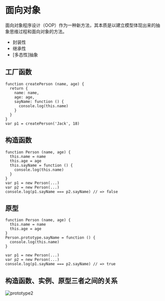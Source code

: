 # 面向对象
面向对象程序设计（OOP）作为一种新方法，其本质是以建立模型体现出来的抽象思维过程和面向对象的方法。
- 封装性
- 继承性
- [多态性]抽象

## 工厂函数
```
function createPerson (name, age) {
  return {
    name: name,
    age: age,
    sayName: function () {
      console.log(this.name)
    }
  }
}
var p1 = createPerson('Jack', 18)
```
## 构造函数
```
function Person (name, age) {
  this.name = name
  this.age = age
  this.sayName = function () {
    console.log(this.name)
  }
}
var p1 = new Person(...)
var p2 = new Person(...)
console.log(p1.sayName === p2.sayName) // => false
```
## 原型
```
function Person (name, age) {
  this.name = name
  this.age = age
}
Person.prototype.sayName = function () {
  console.log(this.name)
}

var p1 = new Person(...)
var p2 = new Person(...)
console.log(p1.sayName === p2.sayName) // => true
```
## 构造函数、实例、原型三者之间的关系
![prototype2](/prototype2.png)
